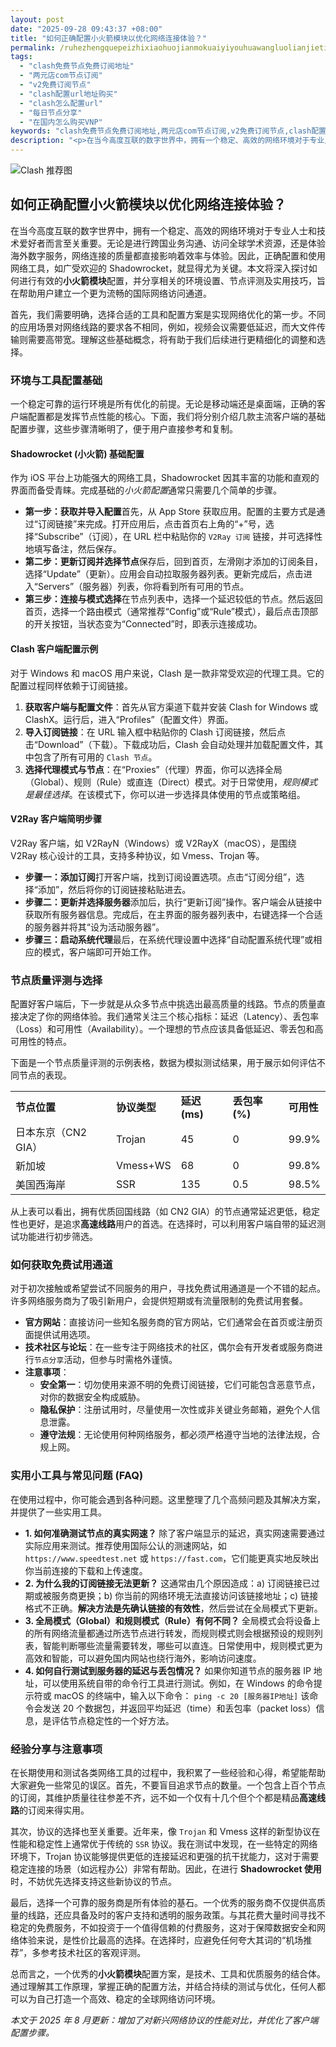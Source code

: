 ```yaml
---
layout: post
date: "2025-09-28 09:43:37 +08:00"
title: "如何正确配置小火箭模块以优化网络连接体验？"
permalink: /ruhezhengquepeizhixiaohuojianmokuaiyiyouhuawangluolianjietiyan/
tags:
  - "clash免费节点免费订阅地址"
  - "两元店com节点订阅"
  - "v2免费订阅节点"
  - "clash配置url地址购买"
  - "clash怎么配置url"
  - "每日节点分享"
  - "在国内怎么购买VNP"
keywords: "clash免费节点免费订阅地址,两元店com节点订阅,v2免费订阅节点,clash配置url地址购买,clash怎么配置url,每日节点分享,在国内怎么购买VNP"
description: "<p>在当今高度互联的数字世界中，拥有一个稳定、高效的网络环境对于专业人士和技术爱好者而言至关重要。无论是进行跨国业务沟通、访问全球学术资源，还是体验海外数字服务，网络连接的质量都直接影响着效率与体验。因此，正确配置和使用网络工具，如广受欢迎的 Shadowrocket，就显得尤为关键。本文将深入探讨如何进行有效的<strong>小火箭模块</strong>配置，并分享相关的环境设置、节点评测及实用技巧，旨在帮助用户建立一个更为流畅的国际网络访问通道。</p>"
---
```


![Clash 推荐图](https://clashjd.github.io/assets/img/节点订阅地址.png)

## 如何正确配置小火箭模块以优化网络连接体验？

<p>在当今高度互联的数字世界中，拥有一个稳定、高效的网络环境对于专业人士和技术爱好者而言至关重要。无论是进行跨国业务沟通、访问全球学术资源，还是体验海外数字服务，网络连接的质量都直接影响着效率与体验。因此，正确配置和使用网络工具，如广受欢迎的 Shadowrocket，就显得尤为关键。本文将深入探讨如何进行有效的<strong>小火箭模块</strong>配置，并分享相关的环境设置、节点评测及实用技巧，旨在帮助用户建立一个更为流畅的国际网络访问通道。</p>
<p>首先，我们需要明确，选择合适的工具和配置方案是实现网络优化的第一步。不同的应用场景对网络线路的要求各不相同，例如，视频会议需要低延迟，而大文件传输则需要高带宽。理解这些基础概念，将有助于我们后续进行更精细化的调整和选择。</p>
<h3>环境与工具配置基础</h3>
<p>一个稳定可靠的运行环境是所有优化的前提。无论是移动端还是桌面端，正确的客户端配置都是发挥节点性能的核心。下面，我们将分别介绍几款主流客户端的基础配置步骤，这些步骤清晰明了，便于用户直接参考和复制。</p>
<h4>Shadowrocket (小火箭) 基础配置</h4>
<p>作为 iOS 平台上功能强大的网络工具，Shadowrocket 因其丰富的功能和直观的界面而备受青睐。完成基础的<em>小火箭配置</em>通常只需要几个简单的步骤。</p>
<ul>
    <li><strong>第一步：获取并导入配置</strong>首先，从 App Store 获取应用。配置的主要方式是通过“订阅链接”来完成。打开应用后，点击首页右上角的“+”号，选择“Subscribe”（订阅），在 URL 栏中粘贴你的 <code>V2Ray 订阅</code> 链接，并可选择性地填写备注，然后保存。</li>
    <li><strong>第二步：更新订阅并选择节点</strong>保存后，回到首页，左滑刚才添加的订阅条目，选择“Update”（更新）。应用会自动拉取服务器列表。更新完成后，点击进入“Servers”（服务器）列表，你将看到所有可用的节点。</li>
    <li><strong>第三步：连接与模式选择</strong>在节点列表中，选择一个延迟较低的节点。然后返回首页，选择一个路由模式（通常推荐“Config”或“Rule”模式），最后点击顶部的开关按钮，当状态变为“Connected”时，即表示连接成功。</li>
</ul>
<h4>Clash 客户端配置示例</h4>
<p>对于 Windows 和 macOS 用户来说，Clash 是一款非常受欢迎的代理工具。它的配置过程同样依赖于订阅链接。</p>
<ol>
    <li><strong>获取客户端与配置文件</strong>：首先从官方渠道下载并安装 Clash for Windows 或 ClashX。运行后，进入“Profiles”（配置文件）界面。</li>
    <li><strong>导入订阅链接</strong>：在 URL 输入框中粘贴你的 Clash 订阅链接，然后点击“Download”（下载）。下载成功后，Clash 会自动处理并加载配置文件，其中包含了所有可用的 <code>Clash 节点</code>。</li>
    <li><strong>选择代理模式与节点</strong>：在“Proxies”（代理）界面，你可以选择全局（Global）、规则（Rule）或直连（Direct）模式。对于日常使用，<em>规则模式是最佳选择</em>。在该模式下，你可以进一步选择具体使用的节点或策略组。</li>
</ol>
<h4>V2Ray 客户端简明步骤</h4>
<p>V2Ray 客户端，如 V2RayN（Windows）或 V2RayX（macOS），是围绕 V2Ray 核心设计的工具，支持多种协议，如 Vmess、Trojan 等。</p>
<ul>
    <li><strong>步骤一：添加订阅</strong>打开客户端，找到订阅设置选项。点击“订阅分组”，选择“添加”，然后将你的订阅链接粘贴进去。</li>
    <li><strong>步骤二：更新并选择服务器</strong>添加后，执行“更新订阅”操作。客户端会从链接中获取所有服务器信息。完成后，在主界面的服务器列表中，右键选择一个合适的服务器并将其“设为活动服务器”。</li>
    <li><strong>步骤三：启动系统代理</strong>最后，在系统代理设置中选择“自动配置系统代理”或相应的模式，客户端即可开始工作。</li>
</ul>
<h3>节点质量评测与选择</h3>
<p>配置好客户端后，下一步就是从众多节点中挑选出最高质量的线路。节点的质量直接决定了你的网络体验。我们通常关注三个核心指标：延迟（Latency）、丢包率（Loss）和可用性（Availability）。一个理想的节点应该具备低延迟、零丢包和高可用性的特点。</p>
<p>下面是一个节点质量评测的示例表格，数据为模拟测试结果，用于展示如何评估不同节点的表现。</p>
<table>
    <tr>
        <td><strong>节点位置</strong></td>
        <td><strong>协议类型</strong></td>
        <td><strong>延迟 (ms)</strong></td>
        <td><strong>丢包率 (%)</strong></td>
        <td><strong>可用性</strong></td>
    </tr>
    <tr>
        <td>日本东京（CN2 GIA）</td>
        <td>Trojan</td>
        <td>45</td>
        <td>0</td>
        <td>99.9%</td>
    </tr>
    <tr>
        <td>新加坡</td>
        <td>Vmess+WS</td>
        <td>68</td>
        <td>0</td>
        <td>99.8%</td>
    </tr>
    <tr>
        <td>美国西海岸</td>
        <td>SSR</td>
        <td>135</td>
        <td>0.5</td>
        <td>98.5%</td>
    </tr>
</table>
<p>从上表可以看出，拥有优质回国线路（如 CN2 GIA）的节点通常延迟更低，稳定性也更好，是追求<strong>高速线路</strong>用户的首选。在选择时，可以利用客户端自带的延迟测试功能进行初步筛选。</p>
<h3>如何获取免费试用通道</h3>
<p>对于初次接触或希望尝试不同服务的用户，寻找免费试用通道是一个不错的起点。许多网络服务商为了吸引新用户，会提供短期或有流量限制的免费试用套餐。</p>
<ul>
    <li><strong>官方网站</strong>：直接访问一些知名服务商的官方网站，它们通常会在首页或注册页面提供试用选项。</li>
    <li><strong>技术社区与论坛</strong>：在一些专注于网络技术的社区，偶尔会有开发者或服务商进行<code>节点分享</code>活动，但参与时需格外谨慎。</li>
    <li><strong>注意事项</strong>：
        <ul>
            <li><strong>安全第一</strong>：切勿使用来源不明的免费订阅链接，它们可能包含恶意节点，对你的数据安全构成威胁。</li>
            <li><strong>隐私保护</strong>：注册试用时，尽量使用一次性或非关键业务邮箱，避免个人信息泄露。</li>
            <li><strong>遵守法规</strong>：无论使用何种网络服务，都必须严格遵守当地的法律法规，合规上网。</li>
        </ul>
    </li>
</ul>
<h3>实用小工具与常见问题 (FAQ)</h3>
<p>在使用过程中，你可能会遇到各种问题。这里整理了几个高频问题及其解决方案，并提供了一些实用工具。</p>
<ul>
    <li><strong>1. 如何准确测试节点的真实网速？</strong>
    除了客户端显示的延迟，真实网速需要通过实际应用来测试。推荐使用国际公认的测速网站，如 <code>https://www.speedtest.net</code> 或 <code>https://fast.com</code>，它们能更真实地反映出你当前连接的下载和上传速度。</li>
    <li><strong>2. 为什么我的订阅链接无法更新？</strong>
    这通常由几个原因造成：a) 订阅链接已过期或被服务商更换；b) 你当前的网络环境无法直接访问该链接地址；c) 链接格式不正确。<strong>解决方法是先确认链接的有效性</strong>，然后尝试在全局模式下更新。</li>
    <li><strong>3. 全局模式（Global）和规则模式（Rule）有何不同？</strong>
    全局模式会将设备上的所有网络流量都通过所选节点进行转发，而规则模式则会根据预设的规则列表，智能判断哪些流量需要转发，哪些可以直连。日常使用中，规则模式更为高效和智能，可以避免国内网站也绕行海外，影响访问速度。</li>
    <li><strong>4. 如何自行测试到服务器的延迟与丢包情况？</strong>
    如果你知道节点的服务器 IP 地址，可以使用系统自带的命令行工具进行测试。例如，在 Windows 的命令提示符或 macOS 的终端中，输入以下命令：
    <code>ping -c 20 [服务器IP地址]</code>
    该命令会发送 20 个数据包，并返回平均延迟（time）和丢包率（packet loss）信息，是评估节点稳定性的一个好方法。</li>
</ul>
<h3>经验分享与注意事项</h3>
<p>在长期使用和测试各类网络工具的过程中，我积累了一些经验和心得，希望能帮助大家避免一些常见的误区。首先，不要盲目追求节点的数量。一个包含上百个节点的订阅，其维护质量往往参差不齐，远不如一个仅有十几个但个个都是精品<strong>高速线路</strong>的订阅来得实用。</p>
<p>其次，协议的选择也至关重要。近年来，像 <code>Trojan</code> 和 Vmess 这样的新型协议在性能和稳定性上通常优于传统的 <code>SSR</code> 协议。我在测试中发现，在一些特定的网络环境下，Trojan 协议能够提供更低的连接延迟和更强的抗干扰能力，这对于需要稳定连接的场景（如远程办公）非常有帮助。因此，在进行 <strong>Shadowrocket 使用</strong>时，不妨优先选择支持这些新协议的节点。</p>
<p>最后，选择一个可靠的服务商是所有体验的基石。一个优秀的服务商不仅提供高质量的线路，还应具备及时的客户支持和透明的服务政策。与其花费大量时间寻找不稳定的免费服务，不如投资于一个值得信赖的付费服务，这对于保障数据安全和网络体验来说，是性价比最高的选择。在选择时，应避免任何夸大其词的“机场推荐”，多参考技术社区的客观评测。</p>
<p>总而言之，一个优秀的<strong>小火箭模块</strong>配置方案，是技术、工具和优质服务的结合体。通过理解其工作原理，掌握正确的配置方法，并结合持续的测试与优化，任何人都可以为自己打造一个高效、稳定的全球网络访问环境。</p>
<p><em>本文于 2025 年 8 月更新：增加了对新兴网络协议的性能对比，并优化了客户端配置步骤。</em></p>